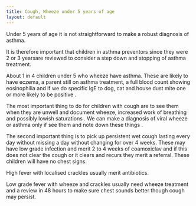 ```yaml
---
title: Cough, Wheeze under 5 years of age 
layout: default
---
```

Under 5 years of age it is not straightforward to make a robust diagnosis of asthma.

It is therefore important that children in asthma preventors since they were 2 or 3 yearsare reviewed to consider a step down and stopping of asthma treatment. 

About 1 in 4 children under 5 who wheeze have asthma. These are likely to have eczema, a parent still on asthma treatment, a full blood count showing eosinophilia and if we do specific IgE to dog, cat and house dust mite one or more likely to be positive .

The most important thing to do for children with cough are to see them when they are unwell and document wheeze, increased work of breathing and possibly lowish saturations . We can make a diagnosis of viral wheeze or asthma only if see them and note down these things .

The second important thing is to pick up persistent wet cough lasting every day without missing a day without changing for over 4 weeks. These may have low grade infection and merit 2 to 4 weeks of coamoxiclav and if this does not clear the cough or it clears and recurs they merit a referral. These children will have no chest signs.

High fever with localised crackles usually merit antibiotics.

Low grade fever with wheeze and crackles usually need wheeze treatment and a review in 48 hours to make sure chest sounds better though cough may persist.
